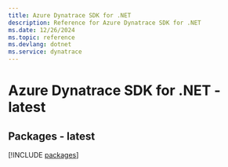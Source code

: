 ```yaml
---
title: Azure Dynatrace SDK for .NET
description: Reference for Azure Dynatrace SDK for .NET
ms.date: 12/26/2024
ms.topic: reference
ms.devlang: dotnet
ms.service: dynatrace
---
```

# Azure Dynatrace SDK for .NET - latest
## Packages - latest
[!INCLUDE [packages](dynatrace-index.md)]
